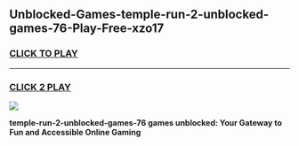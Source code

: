 
## Unblocked-Games-temple-run-2-unblocked-games-76-Play-Free-xzo17
<h3>
<a href="https://premium76.site?title=temple-run-2-unblocked-games-76&ref=17A">CLICK TO PLAY</a></h3>
<hr>

<h3>
<a href="https://premium76.site?title=temple-run-2-unblocked-games-76&ref=17A">CLICK 2 PLAY</a>
  
</h3>

<a href="https://premium76.site?title=temple-run-2-unblocked-games-76&ref=17A"><img src="https://clearcache.store/games.png"></a>


**temple-run-2-unblocked-games-76 games unblocked: Your Gateway to Fun and Accessible Online Gaming**
